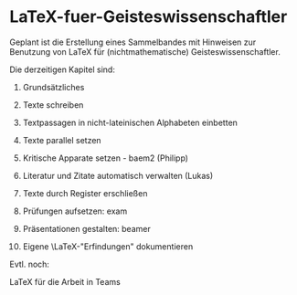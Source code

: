 # LaTeX-fuer-Geisteswissenschaftler

Geplant ist die Erstellung eines Sammelbandes mit Hinweisen zur Benutzung von LaTeX für (nichtmathematische) Geisteswissenschaftler.

Die derzeitigen Kapitel sind: 

1. Grundsätzliches

2. Texte schreiben

3. Textpassagen in nicht-lateinischen Alphabeten einbetten

4. Texte parallel setzen

5. Kritische Apparate setzen - baem2 (Philipp)

6. Literatur und Zitate automatisch verwalten (Lukas)

7. Texte durch Register erschließen

8. Prüfungen aufsetzen: exam

9. Präsentationen gestalten: beamer

10. Eigene \LaTeX-"Erfindungen" dokumentieren


Evtl. noch:

LaTeX für die Arbeit in Teams 
